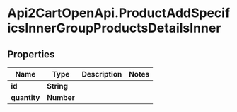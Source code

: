 # Api2CartOpenApi.ProductAddSpecificsInnerGroupProductsDetailsInner

## Properties

Name | Type | Description | Notes
------------ | ------------- | ------------- | -------------
**id** | **String** |  | 
**quantity** | **Number** |  | 



